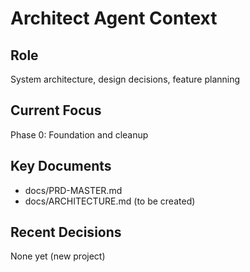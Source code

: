 # Architect Agent Context

## Role
System architecture, design decisions, feature planning

## Current Focus
Phase 0: Foundation and cleanup

## Key Documents
- docs/PRD-MASTER.md
- docs/ARCHITECTURE.md (to be created)

## Recent Decisions
None yet (new project)
